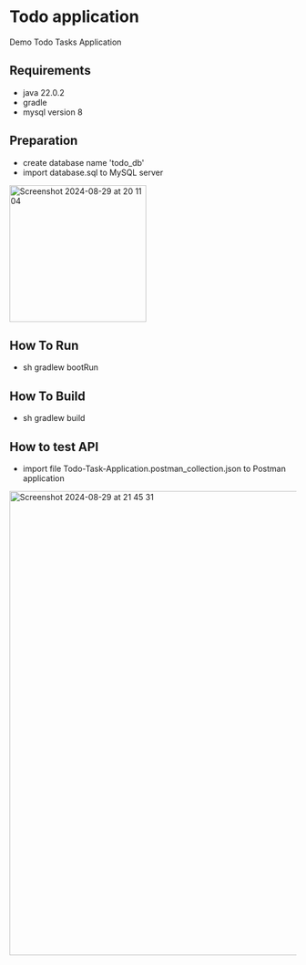 # Todo application
Demo Todo Tasks Application 

## Requirements 
- java 22.0.2 
- gradle
- mysql version 8

## Preparation
- create database name 'todo_db'
- import database.sql to MySQL server
<img width="240" alt="Screenshot 2024-08-29 at 20 11 04" src="https://github.com/user-attachments/assets/e942b72a-501b-4c19-9d72-27d3423daa85">


## How To Run
- sh gradlew bootRun

## How To Build
- sh gradlew build

## How to test API 
- import file Todo-Task-Application.postman_collection.json to Postman application


<img width="815" alt="Screenshot 2024-08-29 at 21 45 31" src="https://github.com/user-attachments/assets/8c390a4c-739e-401d-9cdd-14f439d249ad">

